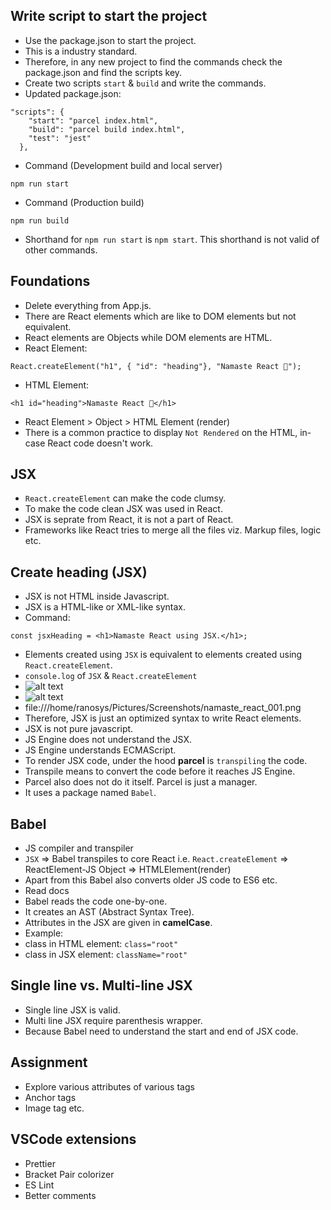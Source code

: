 ## Write script to start the project
- Use the package.json to start the project.
- This is a industry standard.
- Therefore, in any new project to find the commands check the package.json and find the scripts key.
- Create two scripts `start` & `build` and write the commands.
- Updated package.json:
```
"scripts": {
    "start": "parcel index.html",
    "build": "parcel build index.html",
    "test": "jest"
  },
```
- Command (Development build and local server)
```
npm run start
```
- Command (Production build)
```
npm run build
```
- Shorthand for `npm run start` is `npm start`. This shorthand is not valid of other commands.

## Foundations
- Delete everything from App.js.
- There are React elements which are like to DOM elements but not equivalent.
- React elements are Objects while DOM elements are HTML.
- React Element:
```
React.createElement("h1", { "id": "heading"}, "Namaste React 🚀");
```
- HTML Element:
```
<h1 id="heading">Namaste React 🚀</h1>
```
- React Element > Object > HTML Element (render)
- There is a common practice to display `Not Rendered` on the HTML, in-case React code doesn't work.

## JSX
- `React.createElement` can make the code clumsy.
- To make the code clean JSX was used in React.
- JSX is seprate from React, it is not a part of React.
- Frameworks like React tries to merge all the files viz. Markup files, logic etc.

## Create heading (JSX)
- JSX is not HTML inside Javascript.
- JSX is a HTML-like or XML-like syntax.
- Command:
```
const jsxHeading = <h1>Namaste React using JSX.</h1>;
```
- Elements created using `JSX` is equivalent to elements created using `React.createElement`.
- `console.log` of `JSX` & `React.createElement`
- ![alt text](image.png)
- ![alt text](/home/ranosys/Pictures/Screenshots/namaste_react_001.png)
- file:///home/ranosys/Pictures/Screenshots/namaste_react_001.png
- Therefore, JSX is just an optimized syntax to write React elements.
- JSX is not pure javascript.
- JS Engine does not understand the JSX.
- JS Engine understands ECMAScript.
- To render JSX code, under the hood **parcel** is `transpiling` the code.
- Transpile means to convert the code before it reaches JS Engine.
- Parcel also does not do it itself. Parcel is just a manager.
- It uses a package named `Babel`.

## Babel
- JS compiler and transpiler
- `JSX` => Babel transpiles to core React i.e. `React.createElement` => ReactElement-JS Object => HTMLElement(render)
- Apart from this Babel also converts older JS code to ES6 etc.
- Read docs
- Babel reads the code one-by-one.
- It creates an AST (Abstract Syntax Tree).
- Attributes in the JSX are given in **camelCase**.
- Example:
- class in HTML element: `class="root"`
- class in JSX element: `className="root"`

## Single line vs. Multi-line JSX
- Single line JSX is valid.
- Multi line JSX require parenthesis wrapper.
- Because Babel need to understand the start and end of JSX code.

## Assignment
- Explore various attributes of various tags
- Anchor tags
- Image tag
etc.


## VSCode extensions
- Prettier
- Bracket Pair colorizer
- ES Lint
- Better comments
